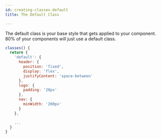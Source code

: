```yaml
---
id: creating-classes-default
title: The Default Class

---
```

The default class is your base style that gets applied to your component. 80% of your components will just use a default class.
```javascript
classes() {
  return {
    'default': {
      header: {
        position: 'fixed',
        display: 'flex',
        justifyContent: 'space-between'
      },
      logo: {
        padding: '20px'
      },
      nav: {
        minWidth: '200px'
      }
    },

    ...
  }
}
```
